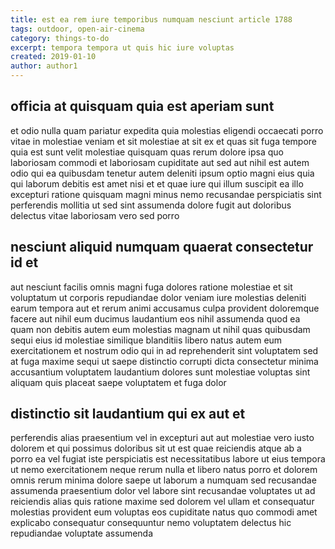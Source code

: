 ```yaml
---
title: est ea rem iure temporibus numquam nesciunt article 1788
tags: outdoor, open-air-cinema
category: things-to-do
excerpt: tempora tempora ut quis hic iure voluptas
created: 2019-01-10
author: author1
---
```


## officia at quisquam quia est aperiam sunt

et odio nulla quam pariatur expedita quia molestias eligendi occaecati porro vitae in molestiae veniam et sit molestiae at sit ex et quas sit fuga tempore quia est sunt velit molestiae quisquam quas rerum dolore ipsa quo laboriosam commodi et laboriosam cupiditate aut sed aut nihil est autem odio qui ea quibusdam tenetur autem deleniti ipsum optio magni eius quia qui laborum debitis est amet nisi et et quae iure qui illum suscipit ea illo excepturi ratione quisquam magni minus nemo recusandae perspiciatis sint perferendis mollitia ut sed sint assumenda dolore fugit aut doloribus delectus vitae laboriosam vero sed porro

## nesciunt aliquid numquam quaerat consectetur id et

aut nesciunt facilis omnis magni fuga dolores ratione molestiae et sit voluptatum ut corporis repudiandae dolor veniam iure molestias deleniti earum tempora aut et rerum animi accusamus culpa provident doloremque facere aut nihil eum ducimus laudantium eos nihil assumenda quod ea quam non debitis autem eum molestias magnam ut nihil quas quibusdam sequi eius id molestiae similique blanditiis libero natus autem eum exercitationem et nostrum odio qui in ad reprehenderit sint voluptatem sed at fuga maxime sequi ut saepe distinctio corrupti dicta consectetur minima accusantium voluptatem laudantium dolores sunt molestiae voluptas sint aliquam quis placeat saepe voluptatem et fuga dolor

## distinctio sit laudantium qui ex aut et

perferendis alias praesentium vel in excepturi aut aut molestiae vero iusto dolorem et qui possimus doloribus sit ut est quae reiciendis atque ab a porro ea vel fugiat iste perspiciatis est necessitatibus labore ut eius tempora ut nemo exercitationem neque rerum nulla et libero natus porro et dolorem omnis rerum minima dolore saepe ut laborum a numquam sed recusandae assumenda praesentium dolor vel labore sint recusandae voluptates ut ad reiciendis alias quis ratione maxime sed dolorem vel ullam et consequatur molestias provident eum voluptas eos cupiditate natus quo commodi amet explicabo consequatur consequuntur nemo voluptatem delectus hic repudiandae voluptate assumenda
